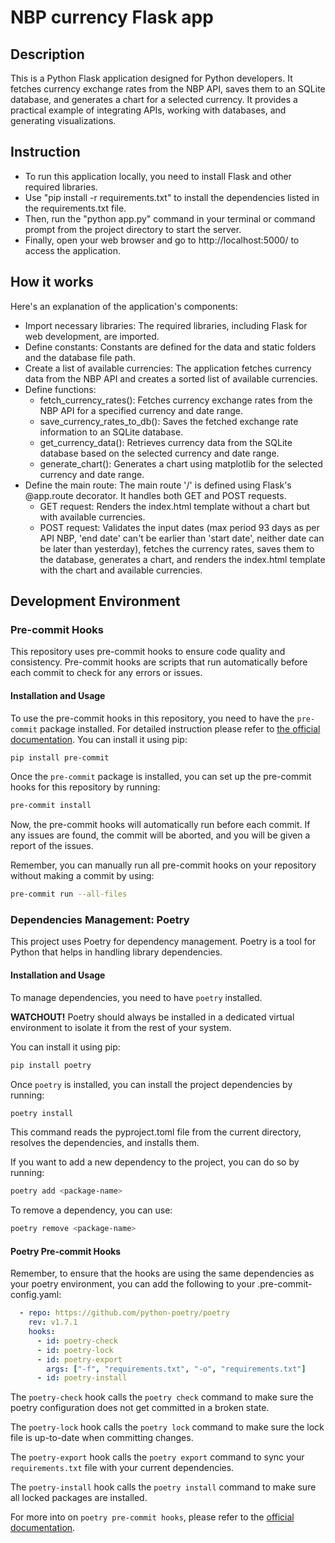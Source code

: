 # NBP currency Flask app

## Description
This is a Python Flask application designed for Python developers. It fetches currency exchange rates from the NBP API, saves them to an SQLite database, and generates a chart for a selected currency. It provides a practical example of integrating APIs, working with databases, and generating visualizations.

## Instruction

- To run this application locally, you need to install Flask and other required libraries.
- Use "pip install -r requirements.txt" to install the dependencies listed in the requirements.txt file.
- Then, run the "python app.py" command in your terminal or command prompt from the project directory to start the server.
- Finally, open your web browser and go to http://localhost:5000/ to access the application.

## How it works
Here's an explanation of the application's components:

- Import necessary libraries: The required libraries, including Flask for web development, are imported.
- Define constants: Constants are defined for the data and static folders and the database file path.
- Create a list of available currencies: The application fetches currency data from the NBP API and creates a sorted list of available currencies.
- Define functions:
    - fetch_currency_rates(): Fetches currency exchange rates from the NBP API for a specified currency and date range.
    - save_currency_rates_to_db(): Saves the fetched exchange rate information to an SQLite database.
    - get_currency_data(): Retrieves currency data from the SQLite database based on the selected currency and date range.
    - generate_chart(): Generates a chart using matplotlib for the selected currency and date range.
- Define the main route: The main route '/' is defined using Flask's @app.route decorator. It handles both GET and POST requests.
    - GET request: Renders the index.html template without a chart but with available currencies.
    - POST request: Validates the input dates (max period 93 days as per API NBP, 'end date' can't be earlier than 'start date', neither date can be later than yesterday), fetches the currency rates, saves them to the database, generates a chart, and renders the index.html template with the chart and available currencies.


## Development Environment

### Pre-commit Hooks

This repository uses pre-commit hooks to ensure code quality and consistency. Pre-commit hooks are scripts that run automatically before each commit to check for any errors or issues.

#### Installation and Usage

To use the pre-commit hooks in this repository, you need to have the `pre-commit` package installed. For detailed instruction please refer to [the official documentation](https://python-poetry.org/docs/#installation).
You can install it using pip:

```bash
pip install pre-commit
```

Once the `pre-commit` package is installed, you can set up the pre-commit hooks for this repository by running:

```bash
pre-commit install
```

Now, the pre-commit hooks will automatically run before each commit. If any issues are found, the commit will be aborted, and you will be given a report of the issues.

Remember, you can manually run all pre-commit hooks on your repository without making a commit by using:

```bash
pre-commit run --all-files
```


### Dependencies Management: Poetry

This project uses Poetry for dependency management. Poetry is a tool for Python that helps in handling library dependencies.

#### Installation and Usage

To manage dependencies, you need to have `poetry` installed.

**WATCHOUT!** Poetry should always be installed in a dedicated virtual environment to isolate it from the rest of your system.

You can install it using pip:

```bash
pip install poetry
```

Once `poetry` is installed, you can install the project dependencies by running:

```bash
poetry install
```

This command reads the pyproject.toml file from the current directory, resolves the dependencies, and installs them.

If you want to add a new dependency to the project, you can do so by running:

```bash
poetry add <package-name>
```

To remove a dependency, you can use:

```bash
poetry remove <package-name>
```

#### Poetry Pre-commit Hooks

Remember, to ensure that the hooks are using the same dependencies as your poetry environment, you can add the following to your .pre-commit-config.yaml:

```yaml
  - repo: https://github.com/python-poetry/poetry
    rev: v1.7.1
    hooks:
      - id: poetry-check
      - id: poetry-lock
      - id: poetry-export
        args: ["-f", "requirements.txt", "-o", "requirements.txt"]
      - id: poetry-install
```

The `poetry-check` hook calls the `poetry check` command to make sure the poetry configuration does not get committed in a broken state.

The `poetry-lock` hook calls the `poetry lock` command to make sure the lock file is up-to-date when committing changes.

The `poetry-export` hook calls the `poetry export` command to sync your `requirements.txt` file with your current dependencies.

The `poetry-install` hook calls the `poetry install` command to make sure all locked packages are installed.

For more into on `poetry pre-commit hooks`, please refer to the [official documentation](https://python-poetry.org/docs/master/pre-commit-hooks/).
